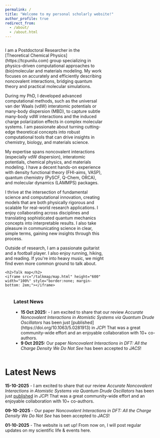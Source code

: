 ```yaml
---
permalink: /
title: "Welcome to my personal scholarly website!"
author_profile: true
redirect_from: 
  - /about/
  - /about.html
---
```


<div style="display: flex; flex-wrap: wrap;">
  <div style="flex: 0 0 65%; min-width: 300px;">
    <p>I am a Postdoctoral Researcher in the [Theoretical Chemical Physics](https://tcpunilu.com) group specializing in physics-driven computational approaches to (bio)molecular and materials modeling. My work focuses on accurately and efficiently describing noncovalent interactions, bridging quantum theory and practical molecular simulations.</p>
    <p>During my PhD, I developed advanced computational methods, such as the universal van der Waals (vdW) interatomic potentials or many-body dispersion (MBD), to capture subtle many-body vdW interactions and the induced charge polarization effects in complex molecular systems. I am passionate about turning cutting-edge theoretical concepts into robust computational tools that can drive insights in chemistry, biology, and materials science.</p>
    <p>My expertise spans noncovalent interactions (especially vdW dispersion), interatomic potentials, chemical physics, and materials modeling. I have a decent hands-on experience with density functional theory (FHI-aims, VASP), quantum chemistry (PySCF, Q-Chem, ORCA), and molecular dynamics (LAMMPS) packages.</p>
    <p>I thrive at the intersection of fundamental science and computational innovation, creating models that are both physically rigorous and scalable for real-world research applications. I enjoy collaborating across disciplines and translating sophisticated quantum mechanics concepts into interpretable results. I also take pleasure in communicating science in clear, simple terms, gaining new insights through this process.</p>
    <p>Outside of research, I am a passionate guitarist and a football player. I also enjoy running, hiking, and reading. If you're into heavy music, we might find even more common ground to talk about.</p>

    <h2>Talk map</h2>
    <iframe src="/talkmap/map.html" height="600" width="100%" style="border:none; margin-bottom: 2em;"></iframe>
  </div>
  <div style="flex: 1; padding-left: 2em;">
    <h3>Latest News</h3>
    <ul>
      <li><strong>15 Oct 2025:</strong> - I am excited to share that our review <i>Accurate Noncovalent Interactions in Atomistic Systems via Quantum Drude Oscillators</i> has been just [published](https://doi.org/10.1063/5.0281913) in <i>JCP</i>! That was a great community-wide effort and an enjoyable collaboration with 10+ co-authors.</li>
      <li><strong>9 Oct 2025:</strong> Our paper <i>Noncovalent Interactions in DFT: All the Charge Density We Do Not See</i> has been accepted to <i>JACS</i>!</li>
    </ul>
  </div>
</div>


Latest News
======
**15-10-2025** - I am excited to share that our review <i>Accurate Noncovalent Interactions in Atomistic Systems via Quantum Drude Oscillators</i> has been just [published](https://doi.org/10.1063/5.0281913) in <i>JCP</i>! That was a great community-wide effort and an enjoyable collaboration with 10+ co-authors.

**09-10-2025** - Our paper <i>Noncovalent Interactions in DFT: All the Charge Density We Do Not See</i> has been accepted to <i>JACS</i>!

**01-10-2025** - The website is set up! From now on, I will post regular updates on my scientific life & events here.

